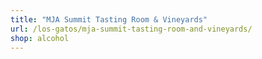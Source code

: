 ```yaml
---
title: "MJA Summit Tasting Room & Vineyards"
url: /los-gatos/mja-summit-tasting-room-and-vineyards/
shop: alcohol
---
```

